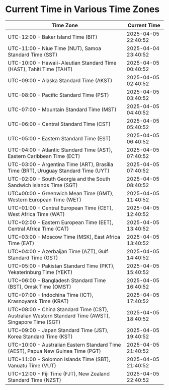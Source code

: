 # Current Time in Various Time Zones

| Time Zone | Current Time |
|-----------|--------------|
| UTC-12:00 - Baker Island Time (BIT) | 2025-04-05 22:40:52 |
| UTC-11:00 - Niue Time (NUT), Samoa Standard Time (SST) | 2025-04-04 23:40:52 |
| UTC-10:00 - Hawaii-Aleutian Standard Time (HAST), Tahiti Time (TAHT) | 2025-04-05 00:40:52 |
| UTC-09:00 - Alaska Standard Time (AKST) | 2025-04-05 02:40:52 |
| UTC-08:00 - Pacific Standard Time (PST) | 2025-04-05 03:40:52 |
| UTC-07:00 - Mountain Standard Time (MST) | 2025-04-05 04:40:52 |
| UTC-06:00 - Central Standard Time (CST) | 2025-04-05 05:40:52 |
| UTC-05:00 - Eastern Standard Time (EST) | 2025-04-05 06:40:52 |
| UTC-04:00 - Atlantic Standard Time (AST), Eastern Caribbean Time (ECT) | 2025-04-05 07:40:52 |
| UTC-03:00 - Argentina Time (ART), Brasília Time (BRT), Uruguay Standard Time (UYT) | 2025-04-05 07:40:52 |
| UTC-02:00 - South Georgia and the South Sandwich Islands Time (SGT) | 2025-04-05 08:40:52 |
| UTC±00:00 - Greenwich Mean Time (GMT), Western European Time (WET) | 2025-04-05 11:40:52 |
| UTC+01:00 - Central European Time (CET), West Africa Time (WAT) | 2025-04-05 12:40:52 |
| UTC+02:00 - Eastern European Time (EET), Central Africa Time (CAT) | 2025-04-05 13:40:52 |
| UTC+03:00 - Moscow Time (MSK), East Africa Time (EAT) | 2025-04-05 13:40:52 |
| UTC+04:00 - Azerbaijan Time (AZT), Gulf Standard Time (GST) | 2025-04-05 14:40:52 |
| UTC+05:00 - Pakistan Standard Time (PKT), Yekaterinburg Time (YEKT) | 2025-04-05 15:40:52 |
| UTC+06:00 - Bangladesh Standard Time (BST), Omsk Time (OMST) | 2025-04-05 16:40:52 |
| UTC+07:00 - Indochina Time (ICT), Krasnoyarsk Time (KRAT) | 2025-04-05 17:40:52 |
| UTC+08:00 - China Standard Time (CST), Australian Western Standard Time (AWST), Singapore Time (SGT) | 2025-04-05 18:40:52 |
| UTC+09:00 - Japan Standard Time (JST), Korea Standard Time (KST) | 2025-04-05 19:40:52 |
| UTC+10:00 - Australian Eastern Standard Time (AEST), Papua New Guinea Time (PGT) | 2025-04-05 21:40:52 |
| UTC+11:00 - Solomon Islands Time (SBT), Vanuatu Time (VUT) | 2025-04-05 21:40:52 |
| UTC+12:00 - Fiji Time (FJT), New Zealand Standard Time (NZST) | 2025-04-05 22:40:52 |

